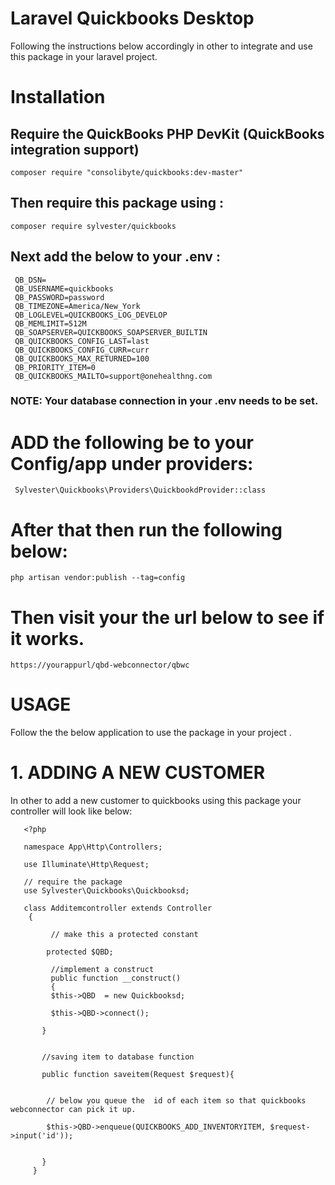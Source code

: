 # Laravel  Quickbooks Desktop 


Following the instructions below accordingly in other  to integrate and use this package in your laravel project.


# Installation

   ## Require the QuickBooks PHP DevKit (QuickBooks integration support)

    composer require "consolibyte/quickbooks:dev-master"

  ## Then require this package using :

    composer require sylvester/quickbooks

## Next add the below to your .env :

     QB_DSN=
     QB_USERNAME=quickbooks
     QB_PASSWORD=password
     QB_TIMEZONE=America/New_York
     QB_LOGLEVEL=QUICKBOOKS_LOG_DEVELOP
     QB_MEMLIMIT=512M
     QB_SOAPSERVER=QUICKBOOKS_SOAPSERVER_BUILTIN
     QB_QUICKBOOKS_CONFIG_LAST=last
     QB_QUICKBOOKS_CONFIG_CURR=curr
     QB_QUICKBOOKS_MAX_RETURNED=100
     QB_PRIORITY_ITEM=0
     QB_QUICKBOOKS_MAILTO=support@onehealthng.com


  ### NOTE: Your database connection in your .env needs to be set.

# ADD the following be to your Config/app  under providers:

     
     Sylvester\Quickbooks\Providers\QuickbookdProvider::class
     
     
# After that then run the following below: 

    php artisan vendor:publish --tag=config

# Then visit your the url below to see if it works.

    https://yourappurl/qbd-webconnector/qbwc


# USAGE

Follow the the below application to use the package in your project .


 # 1. ADDING A NEW CUSTOMER
 
 In other to add a new customer to quickbooks using this package your controller will look like below:
 
 
 
 
       <?php

       namespace App\Http\Controllers;

       use Illuminate\Http\Request;
       
       // require the package 
       use Sylvester\Quickbooks\Quickbooksd;

       class Additemcontroller extends Controller
        {
              
             // make this a protected constant
             
            protected $QBD;

             //implement a construct
             public function __construct()
             {  
             $this->QBD  = new Quickbooksd;
    	
             $this->QBD->connect();
    	
           }

    
           //saving item to database function

           public function saveitem(Request $request){

    
            // below you queue the  id of each item so that quickbooks webconnector can pick it up.
            
            $this->QBD->enqueue(QUICKBOOKS_ADD_INVENTORYITEM, $request->input('id'));
         

           }
         }
















